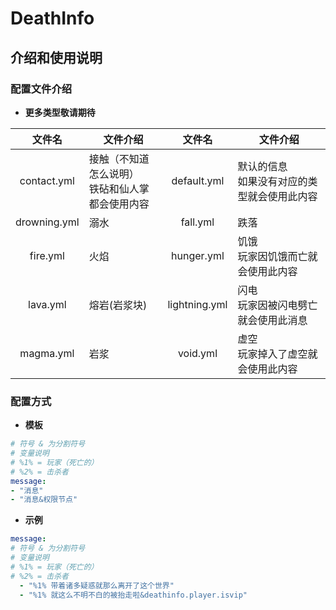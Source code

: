 # DeathInfo

## **介绍和使用说明**
### **配置文件介绍**
- **更多类型敬请期待**

|文件名|文件介绍|文件名|文件介绍|
|:-:|-|:-:|-|
|contact.yml|接触（不知道怎么说明）<br>铁砧和仙人掌都会使用内容|default.yml|默认的信息<br>如果没有对应的类型就会使用此内容|
|drowning.yml|溺水|fall.yml|跌落|
|fire.yml|火焰|hunger.yml|饥饿<br>玩家因饥饿而亡就会使用此内容|
|lava.yml|熔岩(岩浆块)|lightning.yml|闪电<br>玩家因被闪电劈亡就会使用此消息|magma.yml||
|magma.yml|岩浆|void.yml|虚空<br>玩家掉入了虚空就会使用此内容|

### **配置方式**
- **模板**
```yml
# 符号 & 为分割符号
# 变量说明
# %1% = 玩家（死亡的）
# %2% = 击杀者
message:
- "消息"
- "消息&权限节点"
```
- **示例**
```yml
message:
# 符号 & 为分割符号
# 变量说明
# %1% = 玩家（死亡的）
# %2% = 击杀者
  - "%1% 带着诸多疑惑就那么离开了这个世界"
  - "%1% 就这么不明不白的被抬走啦&deathinfo.player.isvip"
```